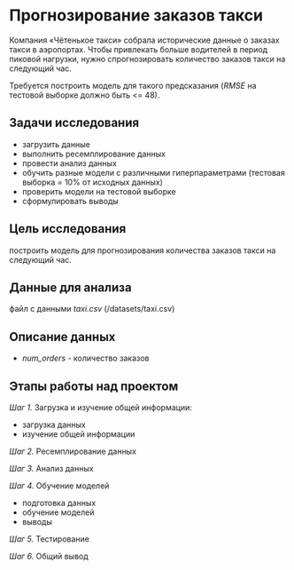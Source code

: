 # Прогнозирование заказов такси

Компания «Чётенькое такси» собрала исторические данные о заказах такси в аэропортах. Чтобы привлекать больше водителей в период пиковой нагрузки, нужно спрогнозировать количество заказов такси на следующий час.

Требуется построить модель для такого предсказания (*RMSE* на тестовой выборке должно быть <= 48).

## Задачи исследования
* загрузить данные
* выполнить ресемплирование данных
* провести анализ данных
* обучить разные модели с различными гиперпараметрами (тестовая выборка = 10% от исходных данных)
* проверить модели на тестовой выборке
* сформулировать выводы

## Цель исследования
построить модель для прогнозирования количества заказов такси на следующий час.

## Данные для анализа
файл с данными *taxi.csv* (/datasets/taxi.csv)

## Описание данных
* *num_orders* - количество заказов

## Этапы работы над проектом

*Шаг 1.* Загрузка и изучение общей информации:
* загрузка данных
* изучение общей информации

*Шаг 2.* Ресемплирование данных

*Шаг 3.* Анализ данных

*Шаг 4.* Обучение моделей
* подготовка данных
* обучение моделей
* выводы

*Шаг 5.* Тестирование

*Шаг 6.* Общий вывод 
